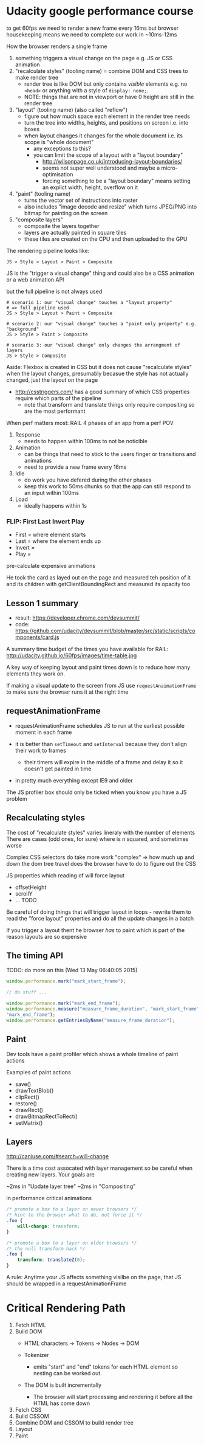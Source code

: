 # Udacity google performance course

to get 60fps we need to render a new frame every 16ms but browser housekeeping
means we need to complete our work in ~10ms-12ms

How the browser renders a single frame

1. something triggers a visual change on the page e.g. JS or CSS animation
2. "recalculate styles" (tooling name) = combine DOM and CSS trees to make
   render tree
    * render tree is like DOM but only contains _visible_ elements e.g. no
      `<head>` or anything with a style of `display: none;`.
    * NOTE: things that are not in viewport or have 0 height are still in the
      render tree
3. "layout" (tooling name) (also called "reflow")
    * figure out how much space each element in the render tree needs
    * turn the tree into widths, heights, and positions on screen i.e. into
      boxes
    * when layout changes it changes for the whole document i.e. its scope is
      "whole document"
        * any exceptions to this?
        * you can limit the scope of a layout with a "layout boundary"
            * http://wilsonpage.co.uk/introducing-layout-boundaries/
            * seems not super well understood and maybe a micro-optimisation
            * forcing something to be a "layout boundary" means setting an
              explict width, height, overflow on it
4. "paint" (tooling name)
    * turns the vector set of instructions into raster
    * also includes "image decode and resize" which turns JPEG/PNG into bitmap
      for painting on the screen
5. "composite layers"
    * composite the layers together
    * layers are actually painted in square tiles
    * these tiles are created on the CPU and then uploaded to the GPU



The rendering pipeline looks like:

```
JS > Style > Layout > Paint > Composite
```

JS is the "trigger a visual change" thing and could also be a CSS animation or
a web animation API

but the full pipeline is not always used

```
# scenario 1: our "visual change" touches a "layout property"
# => full pipeline used
JS > Style > Layout > Paint > Composite

# scenario 2: our "visual change" touches a "paint only property" e.g.
"background"
JS > Style > Paint > Composite

# scenario 3: our "visual change" only changes the arrangment of layers
JS > Style > Composite
```

Aside: Flexbox is created in CSS but it does not cause "recalculate styles"
when the layout changes, presumably becasue the style has not actually changed,
just the layout on the page

* http://csstriggers.com/ has a good summary of which CSS properties require
  which parts of the pipeline
    * note that transform and translate things only require compositing so are
      the most performant


When perf matters most: RAIL
4 phases of an app from a perf POV

1. Response
    * needs to happen within 100ms to not be noticible
1. Animation
    * can be things that need to stick to the users finger or transitions and
      animations
    * need to provide a new frame every 16ms
1. Idle
     * do work you have defered during the other phases
     * keep this work to 50ms chunks so that the app can still respond to an
       input within 100ms
1. Load
    * ideally happens within 1s


### FLIP: First Last Invert Play

* First = where element starts
* Last = where the element ends up
* Invert =
* Play =

pre-calculate expensive animations

He took the card as layed out on the page and measured teh position of it and
its children with getClientBoundingRect and measured its opacity too

## Lesson 1 summary

* result: https://developer.chrome.com/devsummit/
* code:
  https://github.com/udacity/devsummit/blob/master/src/static/scripts/components/card.js

A summary time budget of the times you have available for RAIL:
http://udacity.github.io/60fps/images/time-table.jpg

A key way of keeping layout and paint times down is to reduce how many elements
they work on.


If making a visual update to the screen from JS use `requestAnaimationFrame` to
make sure the browser runs it at the right time


## requestAnimationFrame

* requestAnimationFrame schedules JS to run at the earliest possible moment in
  each frame
* it is better than `setTimeout` and `setInterval` because they don't align
  their work to frames
    * their timers will expire in the middle of a frame and delay it so it
      doesn't get painted in time

* in pretty much everything except IE9 and older


The JS profiler box should only be ticked when you know you have a JS problem


## Recalculating styles

The cost of "recalculate styles" varies lineraly with the number of elements
There are cases (odd ones, for sure) where is n squared, and sometimes worse

Complex CSS selectors do take more work
"complex" => how much up and down the dom tree travel does the browser have to
do to figure out the CSS


JS properties which reading of will force layout

* offsetHeight
* scrollY
* ... TODO

Be careful of doing things that will trigger layout in loops - rewrite them to
read the "force layout" properties and do all the update changes in a batch

If you trigger a layout thent he browser _has_ to paint which is part of the
reason layouts are so expensive


## The timing API

TODO: do more on this (Wed 13 May 06:40:05 2015)


```js
window.performance.mark("mark_start_frame");

// do stuff ...

window.performance.mark("mark_end_frame");
window.performance.measure("measure_frame_duration", "mark_start_frame",
"mark_end_frame");
window.performance.getEntriesByName("measure_frame_duration");


```

## Paint

Dev tools have a paint profiler which shows a whole timeline of paint actions


Examples of paint actions

* save()
* drawTextBlob()
* clipRect()
* restore()
* drawRect()
* drawBitmapRectToRect()
* setMatrix()


## Layers

http://caniuse.com/#search=will-change

There is a time cost assocated with layer management so be careful when
creating new layers. Your goals are

~2ms in "Update layer tree"
~2ms in "Compositing"

in performance critical animations


```css
/* promote a box to a layer on newer browsers */
/* hint to the browser what to do, not force it */
.foo {
    will-change: transform;
}

/* promote a box to a layer on older browsers */
/* the null transform hack */
.foo {
    transform: translateZ(0);
}
```

A rule: Anytime your JS affects something visilbe on the page, that JS should be wrapped in a requestAnimationFrame


# Critical Rendering Path

1. Fetch HTML
1. Build DOM
    * HTML characters -> Tokens -> Nodes -> DOM
    * Tokenizer
        * emits "start" and "end" tokens for each HTML element so nesting can
          be worked out.

    * The DOM is built incrementally
        * The browser will start processing and rendering it before all the HTML has come down
1. Fetch CSS
1. Build CSSOM
1. Combine DOM and CSSOM to build render tree
1. Layout
1. Paint
